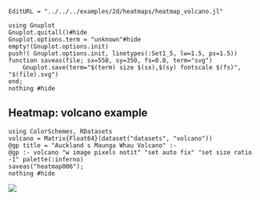 ```@meta
EditURL = "../../../examples/2d/heatmaps/heatmap_volcano.jl"
```

````@example heatmap_volcano
using Gnuplot
Gnuplot.quitall()#hide
Gnuplot.options.term = "unknown"#hide
empty!(Gnuplot.options.init)
push!( Gnuplot.options.init, linetypes(:Set1_5, lw=1.5, ps=1.5))
function saveas(file; sx=550, sy=350, fs=0.8, term="svg")
    Gnuplot.save(term="$(term) size $(sx),$(sy) fontscale $(fs)", "$(file).svg")
end;
nothing #hide
````

## Heatmap: volcano example

````@example heatmap_volcano
using ColorSchemes, RDatasets
volcano = Matrix{Float64}(dataset("datasets", "volcano"))
@gp title = "Auckland s Maunga Whau Volcano" :-
@gp :- volcano "w image pixels notit" "set auto fix" "set size ratio -1" palette(:inferno)
saveas("heatmap006");
nothing #hide
````

![](heatmap006.svg)

